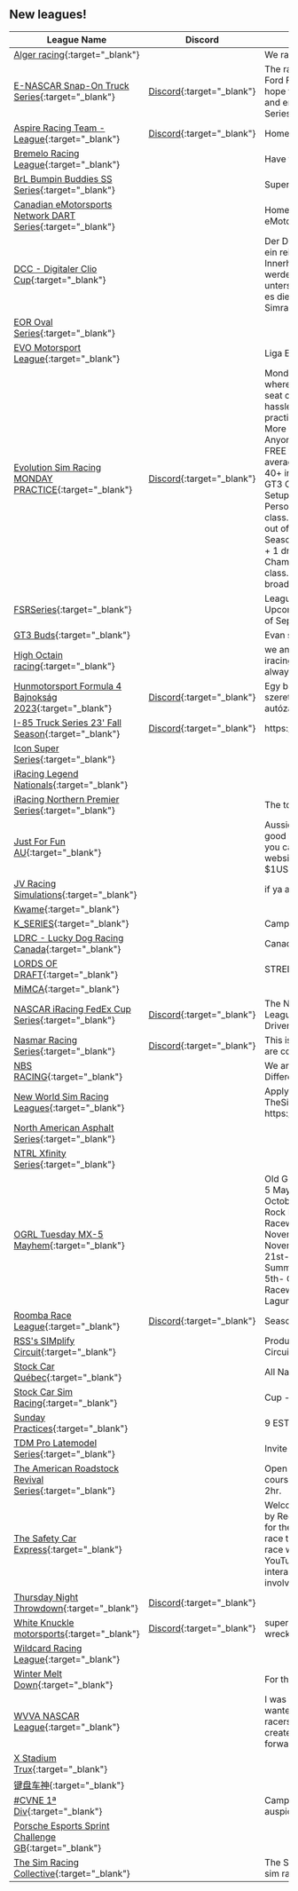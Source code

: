 ## New leagues!

| League Name | Discord | About |
|---------------------------------------------------------------------------------------------------------------------------------------|-------------------------------------------------------------------|------------------------------------------------------------------------------------------------------------------------------------------------------------------------------------------------------------------------------------------------------------------------------------------------------------------------------------------------------------------------------------------------------------------------------------------------------------------------------------------------------------------------------------------------------------------------------------------------------------------------------------------------------------------------------------------------------------------------------------------------------------------------------------------------------------------------------------------------------------------------------------------------------------------------------------------------------------------------------------------------------------------------------------------------------|
|[Alger racing](https://members.iracing.com/membersite/member/LeagueView.do?league=10178){:target="_blank"} | |We race not wreack |
|[E\-NASCAR Snap\-On Truck Series](https://members.iracing.com/membersite/member/LeagueView.do?league=10187){:target="_blank"} |[Discord](https://discord.gg/vBM2dNZzcK){:target="_blank"} |The race is on with the E\-NASCAR Snap\-On Truck's; Ford F\-150, Chevrolet Silverado & Toyota Tundra\. We hope to see you on race day and we hope you stay and enjoy your time in the E\-NASCAR Snap\-On Truck Series\! |
|[Aspire Racing Team \- League](https://members.iracing.com/membersite/member/LeagueView.do?league=10173){:target="_blank"} |[Discord](https://discord.gg/7zXf4ACprMbsiteHere){:target="_blank"} |Home of the Aspire Racing Teams Leagues and Series\. |
|[Bremelo Racing League](https://members.iracing.com/membersite/member/LeagueView.do?league=10174){:target="_blank"} | |Have fun or leave\. |
|[BrL Bumpin Buddies SS Series](https://members.iracing.com/membersite/member/LeagueView.do?league=10175){:target="_blank"} | |Super Speedway Series |
|[Canadian eMotorsports Network DART Series](https://members.iracing.com/membersite/member/LeagueView.do?league=10193){:target="_blank"} | |Home of the DART Series within the Canadian eMotorsports Network |
|[DCC \- Digitaler Clio Cup](https://members.iracing.com/membersite/member/LeagueView.do?league=10190){:target="_blank"} | |Der Digitale Clio Cup powered by CARLAR esports ist ein reiner Markencup auf Basis des Renault Clio Cup´s\. Innerhalb dieser kompetitiven Simracing Meisterschaft werden in zwei unterschiedlichen Wertungen 6 unterschiedliche Rennen ausgetragen\. Ziel des DCC ist es die Teilnehmer der Am\-Wertung für kompetitives Simracing fit und schlagkräftig zu machen\. |
|[EOR Oval Series](https://members.iracing.com/membersite/member/LeagueView.do?league=10224){:target="_blank"} | | |
|[EVO Motorsport League](https://members.iracing.com/membersite/member/LeagueView.do?league=10202){:target="_blank"} | |Liga EVO criada para aproximar pilotos\. GO RACE\! |
|[Evolution Sim Racing MONDAY PRACTICE](https://members.iracing.com/membersite/member/LeagueView.do?league=10200){:target="_blank"} |[Discord](https://discord.gg/4eeCKVqE46){:target="_blank"} |Monday Practice Group for Evolution Sim Racing where championship drivers and drivers waiting for a seat can practice the weeks main race event in a hassle free, relaxed and fun environment\.  Monday practice is open to anyone that signs up with ESR\. More details can be found in the discord server,   Anyone looking to join our league can benefit from:  \+ FREE to Enter League \- No entry fees required\!\!  \+ average S1 grid size was 30, hoping to increase to 40\+ in S2 🤞  \+ Racing on Thursdays at 19:30 UK time  \+ GT3 Cars \(same as iracing official GT3 series\)  \+ Fixed Setup for each car \- iRacing Fixed Setups\.  \+ FREE Personalised Driver Trophies for top 5 drivers in each class\.  \+ FREE Driver trophy for any driver attending 7 out of 8 championship rounds\.  \+ 3 race classes for Season 2 \- Pro, Pro\-Am & AM to cater for any irating\.  \+ 1 dropped points round allowed\.  \+ Teams Championship made up of any 2 drivers from any class\.  \+ All Championship Races include live broadcasts\. |
|[FSRSeries](https://members.iracing.com/membersite/member/LeagueView.do?league=10179){:target="_blank"} | |League for single races organised by FSRSeries\.   Upcoming event: New Zandvoort MX5 Challenge\. 25th of September, 8PM CET\. |
|[GT3 Buds](https://members.iracing.com/membersite/member/LeagueView.do?league=10208){:target="_blank"} | |Evan sucks |
|[High Octain racing](https://members.iracing.com/membersite/member/LeagueView.do?league=10215){:target="_blank"} | |we an up and coming league making a switch over to iracing from xbox, we allow anyone to join and are always willing to help others out |
|[Hunmotorsport Formula 4 Bajnokság 2023](https://members.iracing.com/membersite/member/LeagueView.do?league=10183){:target="_blank"} |[Discord](https://discord.gg/mHtngxHUVs){:target="_blank"} |Egy baráti hangulatú Formula 4 bajnokságra szeretném meghívni azokat akiket érdekel a Formula autózás\. |
|[I\-85 Truck Series 23' Fall Season](https://members.iracing.com/membersite/member/LeagueView.do?league=10184){:target="_blank"} |[Discord](https://discord.gg/RZS9uEhC){:target="_blank"} |https://discord\.gg/RZS9uEhC |
|[Icon Super Series](https://members.iracing.com/membersite/member/LeagueView.do?league=10213){:target="_blank"} | | |
|[iRacing Legend Nationals](https://members.iracing.com/membersite/member/LeagueView.do?league=10199){:target="_blank"} | | |
|[iRacing Northern Premier Series](https://members.iracing.com/membersite/member/LeagueView.do?league=10210){:target="_blank"} | |The top division of the iRacing Northern Super Series |
|[Just For Fun AU](https://members.iracing.com/membersite/member/LeagueView.do?league=10223){:target="_blank"} | |Aussie Racing League \- No cost to race, no prizes, just good fun\.   The League is free however if you want to you can donate by Gifting Iracing Dollars on the Iracing website to Adam Bianchetti\. Each race costs about $1USD |
|[JV Racing Simulations](https://members.iracing.com/membersite/member/LeagueView.do?league=10196){:target="_blank"} | |if ya aint first ya last |
|[Kwame](https://members.iracing.com/membersite/member/LeagueView.do?league=10198){:target="_blank"} | | |
|[K\_SERIES](https://members.iracing.com/membersite/member/LeagueView.do?league=10176){:target="_blank"} | |Campeonato GT3 by KTD |
|[LDRC \- Lucky Dog Racing Canada](https://members.iracing.com/membersite/member/LeagueView.do?league=10197){:target="_blank"} | |Canadian endurance racing series based in Ontario |
|[LORDS OF DRAFT](https://members.iracing.com/membersite/member/LeagueView.do?league=10205){:target="_blank"} | |STREET STOCK/MEDIUM OVAL |
|[MiMCA](https://members.iracing.com/membersite/member/LeagueView.do?league=10209){:target="_blank"} | | |
|[NASCAR iRacing FedEx Cup Series](https://members.iracing.com/membersite/member/LeagueView.do?league=10218){:target="_blank"} |[Discord](https://discord.gg/RjweTVGhrd){:target="_blank"} |The NASCAR iRacing FedEx Cup Series is an iRacing League run by YouTuber Ethan Trendler\. Experienced Drivers Only\. |
|[Nasmar Racing Series](https://members.iracing.com/membersite/member/LeagueView.do?league=10206){:target="_blank"} |[Discord](https://discord.gg/RAgx7ThYB8){:target="_blank"} |This is a cup league we run Monday and Tuesdays we are competitive and have fun |
|[NBS RACING](https://members.iracing.com/membersite/member/LeagueView.do?league=10189){:target="_blank"} | |We are here to have fun and Race clean\. We race Different cars depending on the season we all vote on\. |
|[New World Sim Racing Leagues](https://members.iracing.com/membersite/member/LeagueView.do?league=10180){:target="_blank"} | |Apply via our Discord or for upcoming Seasons on TheSimGrid   https://www\.thesimgrid\.com/hosts/newworldsimracing |
|[North American Asphalt Series](https://members.iracing.com/membersite/member/LeagueView.do?league=10192){:target="_blank"} | | |
|[NTRL Xfinity Series](https://members.iracing.com/membersite/member/LeagueView.do?league=10185){:target="_blank"} | | |
|[OGRL Tuesday MX\-5 Mayhem](https://members.iracing.com/membersite/member/LeagueView.do?league=10221){:target="_blank"} | |Old Guy Racing League   Season 1 of the Tuesday MX\-5 Mayhem   October 3rd\- Tsukuba Circuit\- 2000  October 10th\- Okayama\- Full  October 17th\- Lime Rock Park\- Grand Prix  October 24th\- Summit Point Raceway  October 31st\- Oulton Park\- International  November 7th\- Charlotte Motorspeedway\- Roval  November 14th\- Oran Park\- Grand Prix  November 21st\- Okayama International\- Short  November 28th\- Summit Point Raceway\- Jefferson Course  December 5th\- Oulton Park\- Fosters  December 12th\- Oran Park Raceway\-South  December 19th\- Weather Tech Laguna Seca\- Full |
|[Roomba Race League](https://members.iracing.com/membersite/member/LeagueView.do?league=10207){:target="_blank"} |[Discord](https://discord.gg/dR8qdPajXn){:target="_blank"} |Season 1 \- Super Formula |
|[RSS's SIMplify Circuit](https://members.iracing.com/membersite/member/LeagueView.do?league=10194){:target="_blank"} | |Production Cars at its finest in the RSS's SIMplify Circuit\. |
|[Stock Car Québec](https://members.iracing.com/membersite/member/LeagueView.do?league=10222){:target="_blank"} | |All Nascar |
|[Stock Car Sim Racing](https://members.iracing.com/membersite/member/LeagueView.do?league=10214){:target="_blank"} | |Cup \- Sunday : xFinity \- Saturday : Truck \- Friday |
|[Sunday Practices](https://members.iracing.com/membersite/member/LeagueView.do?league=10217){:target="_blank"} | |9 EST |
|[TDM Pro Latemodel Series](https://members.iracing.com/membersite/member/LeagueView.do?league=10220){:target="_blank"} | |Invite Only League\! |
|[The American Roadstock Revival Series](https://members.iracing.com/membersite/member/LeagueView.do?league=10191){:target="_blank"} | |Open setup Street Stock road races on American road courses\. All races are 1\.5hrand the championship is a 2hr\. |
|[The Safety Car Express](https://members.iracing.com/membersite/member/LeagueView.do?league=10195){:target="_blank"} | |Welcome to The Safety Car Express League, Hosted by Red Ken Racing\! This league has been organised for the purpose of the Red Ken Racing community to race together, learn and essentially to have fun\! Every race will be live\-streamed on the Red Ken Racing \- YouTube channel where the community will be able to interact in the livestream chat\. Join the discord to get involved\! |
|[Thursday Night Throwdown](https://members.iracing.com/membersite/member/LeagueView.do?league=10186){:target="_blank"} |[Discord](https://discord.gg/mBMSR9fXfX){:target="_blank"} | |
|[White Knuckle motorsports](https://members.iracing.com/membersite/member/LeagueView.do?league=10219){:target="_blank"} |[Discord](https://discord.gg/AyGfqWU7){:target="_blank"} |super latemodel series\.\. clean racing only no b\.s\. if u wreck someone intentional ur disqualified for next race |
|[Wildcard Racing League](https://members.iracing.com/membersite/member/LeagueView.do?league=10188){:target="_blank"} | | |
|[Winter Melt Down](https://members.iracing.com/membersite/member/LeagueView.do?league=10177){:target="_blank"} | |For the guys just starting\. must have rookie lic\. |
|[WVVA NASCAR League](https://members.iracing.com/membersite/member/LeagueView.do?league=10216){:target="_blank"} | |I was searching for Leagues with WV and VA racers\. I wanted to create something that could accommodate racers at all levels\. For now, no season has been created until we can get some members, but I look forward to meeting and racing with everyone\. |
|[X Stadium Trux](https://members.iracing.com/membersite/member/LeagueView.do?league=10201){:target="_blank"} | | |
|[键盘车神](https://members.iracing.com/membersite/member/LeagueView.do?league=10203){:target="_blank"} | | |
|[\#CVNE 1ª Div](https://members.iracing.com/membersite/member/LeagueView.do?league=10212){:target="_blank"} | |Campeonato Velocidad Nacional de Esports auspiciado por RFEDA\. |
|[Porsche Esports Sprint Challenge GB](https://members.iracing.com/membersite/member/LeagueView.do?league=10204){:target="_blank"} | | |
|[The Sim Racing Collective](https://members.iracing.com/membersite/member/LeagueView.do?league=10182){:target="_blank"} | |The Sim Racing Collective is a community made for all sim racing enthusiasts\. |

